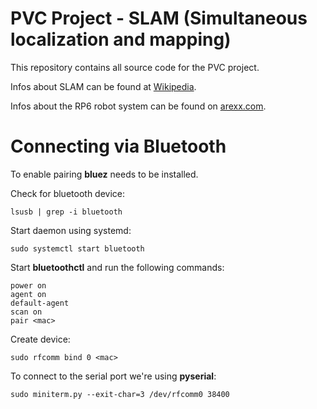 # PVC Project - SLAM (Simultaneous localization and mapping)

This repository contains all source code for the PVC project.

Infos about SLAM can be found at [Wikipedia](http://en.wikipedia.org/wiki/Simultaneous_localization_and_mapping).

Infos about the RP6 robot system can be found on [arexx.com](http://arexx.com/).


# Connecting via Bluetooth

To enable pairing __bluez__ needs to be installed.

Check for bluetooth device:

```
lsusb | grep -i bluetooth
```

Start daemon using systemd:
```
sudo systemctl start bluetooth
```

Start __bluetoothctl__ and run the following commands:
```
power on
agent on
default-agent
scan on
pair <mac>
```

Create device:
```
sudo rfcomm bind 0 <mac> 
```

To connect to the serial port we're using __pyserial__:
```
sudo miniterm.py --exit-char=3 /dev/rfcomm0 38400
```

